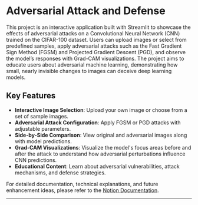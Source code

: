 # **Adversarial Attack and Defense**

This project is an interactive application built with Streamlit to showcase the effects of adversarial attacks on a Convolutional Neural Network (CNN) trained on the CIFAR-100 dataset. Users can upload images or select from predefined samples, apply adversarial attacks such as the Fast Gradient Sign Method (FGSM) and Projected Gradient Descent (PGD), and observe the model’s responses with Grad-CAM visualizations. The project aims to educate users about adversarial machine learning, demonstrating how small, nearly invisible changes to images can deceive deep learning models.

## **Key Features**

- **Interactive Image Selection**: Upload your own image or choose from a set of sample images.
- **Adversarial Attack Configuration**: Apply FGSM or PGD attacks with adjustable parameters.
- **Side-by-Side Comparison**: View original and adversarial images along with model predictions.
- **Grad-CAM Visualizations**: Visualize the model's focus areas before and after the attack to understand how adversarial perturbations influence CNN predictions.
- **Educational Content**: Learn about adversarial vulnerabilities, attack mechanisms, and defense strategies.

For detailed documentation, technical explanations, and future enhancement ideas, please refer to the [Notion Documentation]((https://tinyurl.com/AdversarialAttack-Defense)).

---

